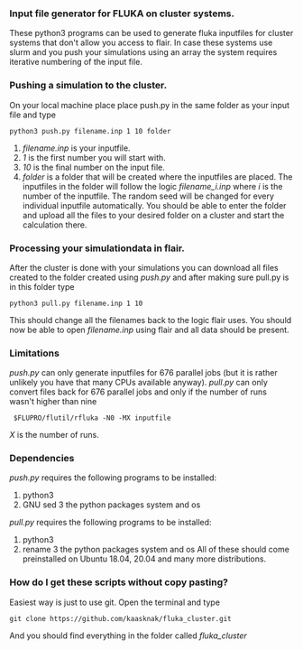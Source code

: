 ### Input file generator for FLUKA on cluster systems.
These python3 programs can be used to generate fluka inputfiles for cluster systems that don't allow you access to flair.
In case these systems use slurm and you push your simulations using an array the system requires iterative numbering of the input file.

### Pushing a simulation to the cluster.
On your local machine place place push.py in the same folder as your input file and type

```shell
python3 push.py filename.inp 1 10 folder
```
 1. *filename.inp* is your inputfile. 
 2. *1* is the first number you will start with.
 3. *10* is the final number on the input file.
 4. *folder* is a folder that will be created where the inputfiles are placed.
The inputfiles in the folder will follow the logic *filename_i.inp* where *i* is the number of the inputfile.
The random seed will be changed for every individual inputfile automatically.
You should be able to enter the folder and upload all the files to your desired folder on a cluster and start the calculation there.

### Processing your simulationdata in flair.
After the cluster is done with your simulations you can download all files created to the folder created using *push.py* and after making sure pull.py is in this folder type

```shell
python3 pull.py filename.inp 1 10
```
This should change all the filenames back to the logic flair uses.
You should now be able to open *filename.inp* using flair and all data should be present.

### Limitations
*push.py* can only generate inputfiles for 676 parallel jobs (but it is rather unlikely you have that many CPUs available anyway).
*pull.py* can only convert files back for 676 parallel jobs and only if the number of runs wasn't higher than nine
```shell
 $FLUPRO/flutil/rfluka -N0 -MX inputfile
````
*X* is the number of runs.

### Dependencies
*push.py* requires the following programs to be installed:
 1. python3
 2. GNU sed
 3 the python packages system and os

*pull.py* requires the following programs to be installed:
 1. python3
 2. rename
 3 the python packages system and os
All of these should come preinstalled on Ubuntu 18.04, 20.04 and many more distributions.

### How do I get these scripts without copy pasting?
Easiest way is just to use git. Open the terminal and type
```shell
git clone https://github.com/kaasknak/fluka_cluster.git
```
And you should find everything in the folder called *fluka_cluster*
